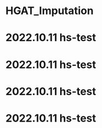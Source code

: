 # HGAT_Imputation
# 2022.10.11 hs-test
# 2022.10.11 hs-test
# 2022.10.11 hs-test
# 2022.10.11 hs-test
